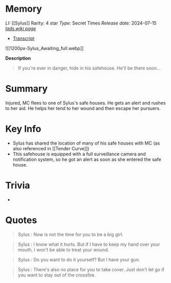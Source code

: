 # Memory
*LI:* [[Sylus]]
Rarity: 4 star
*Type:* Secret Times
*Release date:* 2024-07-15
*[lads.wiki page](2024-07-15)*
* [Transcript](https://lads.wiki/wiki/Awaiting_(Sylus_Secret_Time))

![[1200px-Sylus_Awaiting_full.webp]]

**Description**
> If you're ever in danger, hide in his safehouse. He'll be there soon...

# Summary
Injured, MC flees to one of Sylus's safe houses. He gets an alert and rushes to her aid. He helps her tend to her wound and then escape her pursuers.

# Key Info
* Sylus has shared the location of many of his safe houses with MC (as also referenced in [[Tender Curve]])
* This safehouse is equipped with a full surveillance camera and notification system, so he got an alert as soon as she entered the safe house.

# Trivia
* 

# Quotes

> Sylus : Now is not the time for you to be a big girl.

> Sylus : I know what it hurts. But if I have to keep my hand over your mouth, I won't be able to treat your wound.

> Sylus : Do you want to do it yourself? But I have your gun.

> Sylus : There's also no place for you to take cover. Just don't let go if you want to stay out of the crossfire.